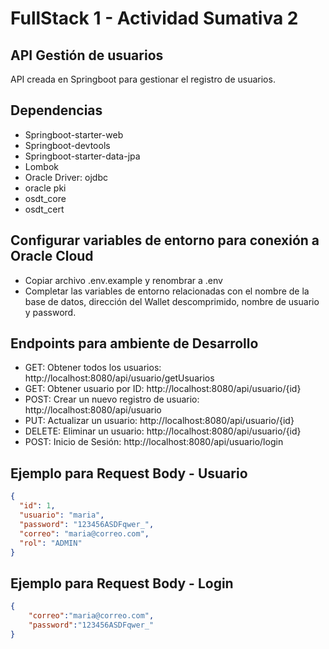 # FullStack 1 - Actividad Sumativa 2

## API Gestión de usuarios

API creada en Springboot para gestionar el registro de usuarios.

## Dependencias

* Springboot-starter-web
* Springboot-devtools
* Springboot-starter-data-jpa
* Lombok
* Oracle Driver: ojdbc
* oracle pki
* osdt_core
* osdt_cert

## Configurar variables de entorno para conexión a Oracle Cloud

* Copiar archivo .env.example y renombrar a .env
* Completar las variables de entorno relacionadas con el nombre de la base de datos, dirección del Wallet descomprimido,
  nombre de usuario y password.

## Endpoints para ambiente de Desarrollo

* GET: Obtener todos los usuarios: http://localhost:8080/api/usuario/getUsuarios
* GET: Obtener usuario por ID: http://localhost:8080/api/usuario/{id}
* POST: Crear un nuevo registro de usuario: http://localhost:8080/api/usuario
* PUT: Actualizar un usuario: http://localhost:8080/api/usuario/{id}
* DELETE: Eliminar un usuario: http://localhost:8080/api/usuario/{id}
* POST: Inicio de Sesión: http://localhost:8080/api/usuario/login

## Ejemplo para Request Body - Usuario

```json
{
  "id": 1,
  "usuario": "maria",
  "password": "123456ASDFqwer_",
  "correo": "maria@correo.com",
  "rol": "ADMIN"
}
```

## Ejemplo para Request Body - Login

```json
{
    "correo":"maria@correo.com",
    "password":"123456ASDFqwer_"
}
```
